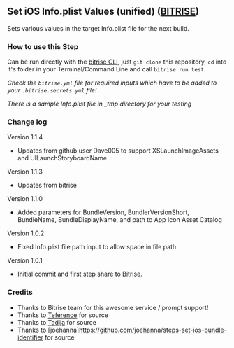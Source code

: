 ## Set iOS Info.plist Values (unified) ([BITRISE](https://www.bitrise.io))

Sets various values in the target Info.plist file for the next build.

### How to use this Step

Can be run directly with the [bitrise CLI](https://github.com/bitrise-io/bitrise),
just `git clone` this repository, `cd` into it's folder in your Terminal/Command Line
and call `bitrise run test`.

*Check the `bitrise.yml` file for required inputs which have to be
added to your `.bitrise.secrets.yml` file!*

*There is a sample Info.plist file in _tmp directory for your testing*

### Change log

Version 1.1.4
* Updates from github user Dave005 to support XSLaunchImageAssets and UILaunchStoryboardName

Version 1.1.3
* Updates from bitrise

Version 1.1.0
* Added parameters for BundleVersion, BundlerVersionShort, BundleName, BundleDisplayName, and path to App Icon Asset Catalog

Version 1.0.2
* Fixed Info.plist file path input to allow space in file path.

Version 1.0.1
* Initial commit and first step share to Bitrise.


### Credits

* Thanks to Bitrise team for this awesome service / prompt support!
* Thanks to [Teference](https://github.com/teference/steps-set-ios-bundle-identifier) for source
* Thanks to [Tadija](https://github.com/tadija/bitrise-step-xcode-project-info) for source
* Thanks to [joehanna]https://github.com/joehanna/steps-set-ios-bundle-identifier for source
